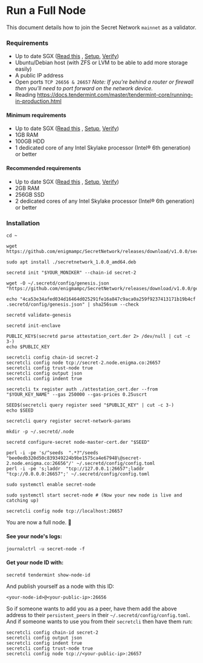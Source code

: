 <slim-column>

# Run a Full Node


This document details how to join the Secret Network `mainnet` as a validator.

###  Requirements

*   Up to date SGX ([Read this](https://learn.scrt.network/sgx.html) , [Setup](/validators-and-full-nodes/setup-sgx.html), [Verify](/validators-and-full-nodes/verify-sgx.html))
*   Ubuntu/Debian host (with ZFS or LVM to be able to add more storage easily)
*   A public IP address
*   Open ports `TCP 26656 & 26657` _Note: If you're behind a router or firewall then you'll need to port forward on the network device._
*   Reading https://docs.tendermint.com/master/tendermint-core/running-in-production.html

####  Minimum requirements

*   Up to date SGX ([Read this](https://learn.scrt.network/sgx.html) , [Setup](/validators-and-full-nodes/setup-sgx.html), [Verify](/validators-and-full-nodes/verify-sgx.html))
*   1GB RAM
*   100GB HDD
*   1 dedicated core of any Intel Skylake processor (Intel® 6th generation) or better

####  Recommended requirements

*   Up to date SGX ([Read this](https://learn.scrt.network/sgx.html) , [Setup](/validators-and-full-nodes/setup-sgx.html), [Verify](/validators-and-full-nodes/verify-sgx.html))
*   2GB RAM
*   256GB SSD
*   2 dedicated cores of any Intel Skylake processor (Intel® 6th generation) or better

###  Installation

```
cd ~

wget https://github.com/enigmampc/SecretNetwork/releases/download/v1.0.0/secretnetwork_1.0.0_amd64.deb

sudo apt install ./secretnetwork_1.0.0_amd64.deb

secretd init "$YOUR_MONIKER" --chain-id secret-2

wget -O ~/.secretd/config/genesis.json "https://github.com/enigmampc/SecretNetwork/releases/download/v1.0.0/genesis.json"

echo "4ca53e34afed034d16464d025291fe16a847c9aca0a259f9237413171b19b4cf .secretd/config/genesis.json" | sha256sum --check

secretd validate-genesis

secretd init-enclave

PUBLIC_KEY$(secretd parse attestation_cert.der 2> /dev/null | cut -c 3-)
echo $PUBLIC_KEY

secretcli config chain-id secret-2
secretcli config node tcp://secret-2.node.enigma.co:26657
secretcli config trust-node true
secretcli config output json
secretcli config indent true

secretcli tx register auth ./attestation_cert.der --from "$YOUR_KEY_NAME" --gas 250000 --gas-prices 0.25uscrt

SEED$(secretcli query register seed "$PUBLIC_KEY" | cut -c 3-)
echo $SEED

secretcli query register secret-network-params

mkdir -p ~/.secretd/.node

secretd configure-secret node-master-cert.der "$SEED"

perl -i -pe 's/^seeds  ".*?"/seeds  "bee0edb320d50c839349224b9be1575ca4e67948\@secret-2.node.enigma.co:26656"/' ~/.secretd/config/config.toml
perl -i -pe 's;laddr  "tcp://127.0.0.1:26657";laddr  "tcp://0.0.0.0:26657";' ~/.secretd/config/config.toml

sudo systemctl enable secret-node

sudo systemctl start secret-node # (Now your new node is live and catching up)

secretcli config node tcp://localhost:26657

```

You are now a full node. 🎉

####  See your node's logs:

```
journalctrl -u secret-node -f

```

####  Get your node ID with:

```
secretd tendermint show-node-id

```

And publish yourself as a node with this ID:

```
<your-node-id>@<your-public-ip>:26656

```

So if someone wants to add you as a peer, have them add the above address to their `persistent_peers` in their `~/.secretd/config/config.toml`.  
And if someone wants to use you from their `secretcli` then have them run:

```
secretcli config chain-id secret-2
secretcli config output json
secretcli config indent true
secretcli config trust-node true
secretcli config node tcp://<your-public-ip>:26657

```



</slim-column>